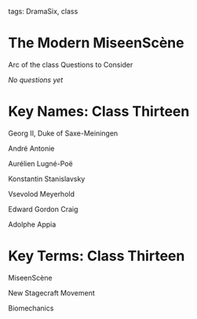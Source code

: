 
tags: DramaSix, class

# The Modern MiseenScène

Arc of the class
Questions to Consider

_No questions yet_


# Key Names: Class Thirteen

Georg II, Duke of Saxe-Meiningen

André Antonie

Aurélien Lugné-Poë

Konstantin Stanislavsky

Vsevolod Meyerhold

Edward Gordon Craig

Adolphe Appia



# Key Terms: Class Thirteen
MiseenScène

New Stagecraft Movement

Biomechanics
